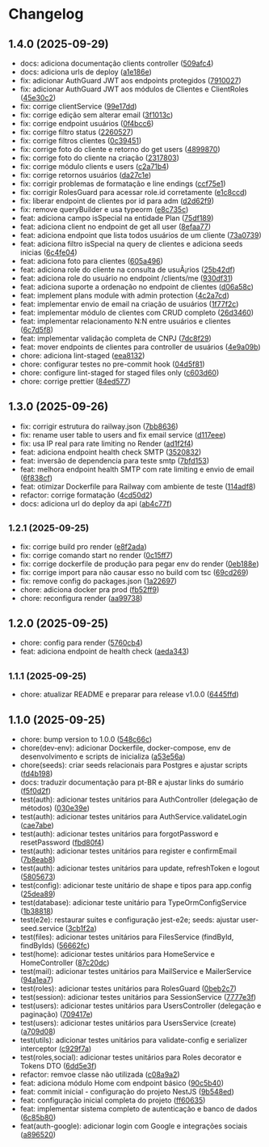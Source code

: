 # Changelog

## 1.4.0 (2025-09-29)

- docs: adiciona documentação clients controller ([509afc4](https://github.com/uisam00/conectar-backend/commit/509afc4))
- docs: adiciona urls de deploy ([a1e186e](https://github.com/uisam00/conectar-backend/commit/a1e186e))
- fix: adicionar AuthGuard JWT aos endpoints protegidos ([7910027](https://github.com/uisam00/conectar-backend/commit/7910027))
- fix: adicionar AuthGuard JWT aos módulos de Clientes e ClientRoles ([45e30c2](https://github.com/uisam00/conectar-backend/commit/45e30c2))
- fix: corrige clientService ([99e17dd](https://github.com/uisam00/conectar-backend/commit/99e17dd))
- fix: corrige edição sem alterar email ([3f1013c](https://github.com/uisam00/conectar-backend/commit/3f1013c))
- fix: corrige endpoint usuários ([0f4bcc6](https://github.com/uisam00/conectar-backend/commit/0f4bcc6))
- fix: corrige filtro status ([2260527](https://github.com/uisam00/conectar-backend/commit/2260527))
- fix: corrige filtros clientes ([0c39451](https://github.com/uisam00/conectar-backend/commit/0c39451))
- fix: corrige foto do cliente e retorno do get users ([4899870](https://github.com/uisam00/conectar-backend/commit/4899870))
- fix: corrige foto do cliente na criação ([2317803](https://github.com/uisam00/conectar-backend/commit/2317803))
- fix: corrige módulo clients e users ([c2a71b4](https://github.com/uisam00/conectar-backend/commit/c2a71b4))
- fix: corrige retornos usuários ([da27c1e](https://github.com/uisam00/conectar-backend/commit/da27c1e))
- fix: corrigir problemas de formatação e line endings ([ccf75e1](https://github.com/uisam00/conectar-backend/commit/ccf75e1))
- fix: corrigir RolesGuard para acessar role.id corretamente ([e1c8ccd](https://github.com/uisam00/conectar-backend/commit/e1c8ccd))
- fix: liberar endpoint de clientes por id para adm ([d2d62f9](https://github.com/uisam00/conectar-backend/commit/d2d62f9))
- fix: remove queryBuilder e usa typeorm ([e8c735c](https://github.com/uisam00/conectar-backend/commit/e8c735c))
- feat: adiciona campo isSpecial na entidade Plan ([75df189](https://github.com/uisam00/conectar-backend/commit/75df189))
- feat: adiciona client no endpoint de get all user ([8efaa77](https://github.com/uisam00/conectar-backend/commit/8efaa77))
- feat: adiciona endpoint que lista todos usuários de um cliente ([73a0739](https://github.com/uisam00/conectar-backend/commit/73a0739))
- feat: adiciona filtro isSpecial na query de clientes e adiciona seeds inicias ([6c4fe04](https://github.com/uisam00/conectar-backend/commit/6c4fe04))
- feat: adiciona foto para clientes ([605a496](https://github.com/uisam00/conectar-backend/commit/605a496))
- feat: adiciona role do cliente na consulta de usuÃ¡rios ([25b42df](https://github.com/uisam00/conectar-backend/commit/25b42df))
- feat: adiciona role do usuário no endpoint /clients/me ([930df31](https://github.com/uisam00/conectar-backend/commit/930df31))
- feat: adiciona suporte a ordenação no endpoint de clientes ([d06a58c](https://github.com/uisam00/conectar-backend/commit/d06a58c))
- feat: implement plans module with admin protection ([4c2a7cd](https://github.com/uisam00/conectar-backend/commit/4c2a7cd))
- feat: implementar envio de email na criação de usuários ([1f77f2c](https://github.com/uisam00/conectar-backend/commit/1f77f2c))
- feat: implementar módulo de clientes com CRUD completo ([26d3460](https://github.com/uisam00/conectar-backend/commit/26d3460))
- feat: implementar relacionamento N:N entre usuários e clientes ([6c7d5f8](https://github.com/uisam00/conectar-backend/commit/6c7d5f8))
- feat: implementar validação completa de CNPJ ([7dc8f29](https://github.com/uisam00/conectar-backend/commit/7dc8f29))
- feat: mover endpoints de clientes para controller de usuários ([4e9a09b](https://github.com/uisam00/conectar-backend/commit/4e9a09b))
- chore: adiciona lint-staged ([eea8132](https://github.com/uisam00/conectar-backend/commit/eea8132))
- chore: configurar testes no pre-commit hook ([04d5f81](https://github.com/uisam00/conectar-backend/commit/04d5f81))
- chore: configure lint-staged for staged files only ([c603d60](https://github.com/uisam00/conectar-backend/commit/c603d60))
- chore: corrige prettier ([84ed577](https://github.com/uisam00/conectar-backend/commit/84ed577))

## 1.3.0 (2025-09-26)

- fix: corrigir estrutura do railway.json ([7bb8636](https://github.com/uisam00/conectar-backend/commit/7bb8636))
- fix: rename user table to users and fix email service ([d117eee](https://github.com/uisam00/conectar-backend/commit/d117eee))
- fix: usa IP real para rate limiting no Render ([ad1f2f4](https://github.com/uisam00/conectar-backend/commit/ad1f2f4))
- feat: adiciona endpoint health check SMTP ([3520832](https://github.com/uisam00/conectar-backend/commit/3520832))
- feat: inversão de dependencia para teste smtp ([7bfd153](https://github.com/uisam00/conectar-backend/commit/7bfd153))
- feat: melhora endpoint health SMTP com rate limiting e envio de email ([6f838cf](https://github.com/uisam00/conectar-backend/commit/6f838cf))
- feat: otimizar Dockerfile para Railway com ambiente de teste ([114adf8](https://github.com/uisam00/conectar-backend/commit/114adf8))
- refactor: corrige formatação ([4cd50d2](https://github.com/uisam00/conectar-backend/commit/4cd50d2))
- docs: adiciona url do deploy da api ([ab4c77f](https://github.com/uisam00/conectar-backend/commit/ab4c77f))

## <small>1.2.1 (2025-09-25)</small>

- fix: corrige build pro render ([e8f2ada](https://github.com/uisam00/conectar-backend/commit/e8f2ada))
- fix: corrige comando start no render ([0c15ff7](https://github.com/uisam00/conectar-backend/commit/0c15ff7))
- fix: corrige dockerfile de produção para pegar env do render ([0eb188e](https://github.com/uisam00/conectar-backend/commit/0eb188e))
- fix: corrige import para não causar esso no build com tsc ([69cd269](https://github.com/uisam00/conectar-backend/commit/69cd269))
- fix: remove config do packages.json ([1a22697](https://github.com/uisam00/conectar-backend/commit/1a22697))
- chore: adiciona docker pra prod ([fb52ff9](https://github.com/uisam00/conectar-backend/commit/fb52ff9))
- chore: reconfigura render ([aa99738](https://github.com/uisam00/conectar-backend/commit/aa99738))

## 1.2.0 (2025-09-25)

- chore: config para render ([5760cb4](https://github.com/uisam00/conectar-backend/commit/5760cb4))
- feat: adiciona endpoint de health check ([aeda343](https://github.com/uisam00/conectar-backend/commit/aeda343))

## <small>1.1.1 (2025-09-25)</small>

- chore: atualizar README e preparar para release v1.0.0 ([6445ffd](https://github.com/uisam00/conectar-backend/commit/6445ffd))

## 1.1.0 (2025-09-25)

- chore: bump version to 1.0.0 ([548c66c](https://github.com/uisam00/conectar-backend/commit/548c66c))
- chore(dev-env): adicionar Dockerfile, docker-compose, env de desenvolvimento e scripts de inicializa ([a53e56a](https://github.com/uisam00/conectar-backend/commit/a53e56a))
- chore(seeds): criar seeds relacionais para Postgres e ajustar scripts ([fd4b198](https://github.com/uisam00/conectar-backend/commit/fd4b198))
- docs: traduzir documentação para pt-BR e ajustar links do sumário ([f5f0d2f](https://github.com/uisam00/conectar-backend/commit/f5f0d2f))
- test(auth): adicionar testes unitários para AuthController (delegação de métodos) ([030e39e](https://github.com/uisam00/conectar-backend/commit/030e39e))
- test(auth): adicionar testes unitários para AuthService.validateLogin ([cae7abe](https://github.com/uisam00/conectar-backend/commit/cae7abe))
- test(auth): adicionar testes unitários para forgotPassword e resetPassword ([fbd80f4](https://github.com/uisam00/conectar-backend/commit/fbd80f4))
- test(auth): adicionar testes unitários para register e confirmEmail ([7b8eab8](https://github.com/uisam00/conectar-backend/commit/7b8eab8))
- test(auth): adicionar testes unitários para update, refreshToken e logout ([5805673](https://github.com/uisam00/conectar-backend/commit/5805673))
- test(config): adicionar teste unitário de shape e tipos para app.config ([25dea89](https://github.com/uisam00/conectar-backend/commit/25dea89))
- test(database): adicionar teste unitário para TypeOrmConfigService ([1b38818](https://github.com/uisam00/conectar-backend/commit/1b38818))
- test(e2e): restaurar suites e configuração jest-e2e; seeds: ajustar user-seed.service ([3cb1f2a](https://github.com/uisam00/conectar-backend/commit/3cb1f2a))
- test(files): adicionar testes unitários para FilesService (findById, findByIds) ([56662fc](https://github.com/uisam00/conectar-backend/commit/56662fc))
- test(home): adicionar testes unitários para HomeService e HomeController ([87c20dc](https://github.com/uisam00/conectar-backend/commit/87c20dc))
- test(mail): adicionar testes unitários para MailService e MailerService ([94a1ea7](https://github.com/uisam00/conectar-backend/commit/94a1ea7))
- test(roles): adicionar testes unitários para RolesGuard ([0beb2c7](https://github.com/uisam00/conectar-backend/commit/0beb2c7))
- test(session): adicionar testes unitários para SessionService ([7777e3f](https://github.com/uisam00/conectar-backend/commit/7777e3f))
- test(users): adicionar testes unitários para UsersController (delegação e paginação) ([709417e](https://github.com/uisam00/conectar-backend/commit/709417e))
- test(users): adicionar testes unitários para UsersService (create) ([a709d08](https://github.com/uisam00/conectar-backend/commit/a709d08))
- test(utils): adicionar testes unitários para validate-config e serializer interceptor ([c929f7a](https://github.com/uisam00/conectar-backend/commit/c929f7a))
- test(roles,social): adicionar testes unitários para Roles decorator e Tokens DTO ([6dd5e3f](https://github.com/uisam00/conectar-backend/commit/6dd5e3f))
- refactor: remvoe classe não utilizada ([c08a9a2](https://github.com/uisam00/conectar-backend/commit/c08a9a2))
- feat: adiciona módulo Home com endpoint básico ([90c5b40](https://github.com/uisam00/conectar-backend/commit/90c5b40))
- feat: commit inicial - configuração do projeto NestJS ([9b548ed](https://github.com/uisam00/conectar-backend/commit/9b548ed))
- feat: configuração inicial completa do projeto ([ff60635](https://github.com/uisam00/conectar-backend/commit/ff60635))
- feat: implementar sistema completo de autenticação e banco de dados ([6c85b80](https://github.com/uisam00/conectar-backend/commit/6c85b80))
- feat(auth-google): adicionar login com Google e integrações sociais ([a896520](https://github.com/uisam00/conectar-backend/commit/a896520))

